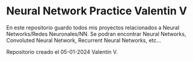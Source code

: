 # Neural Network Practice Valentin V

En este repositorio guardo todos mis proyectos relacionados a Neural Networks/Redes Neuronales/NN.
Se podran encontrar Neural Networks, Convoluted Neural Network, Recurrent Neural Networks, etc...

Repositorio creado el 05-01-2024
Valentin V.
